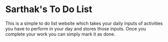 # Sarthak's To Do List
This is a simple to do list website which takes your daily inputs of activities you have to perform in your day and stores those inputs. Once you complete your work you can simply mark it as done.
